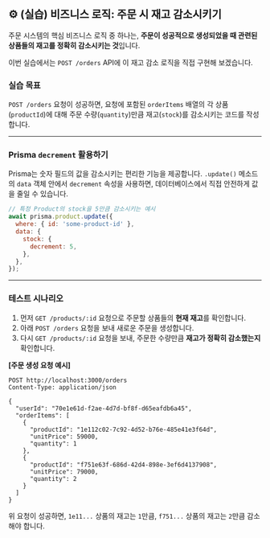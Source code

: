 ## ⚙️ (실습) 비즈니스 로직: 주문 시 재고 감소시키기

주문 시스템의 핵심 비즈니스 로직 중 하나는, **주문이 성공적으로 생성되었을 때 관련된 상품들의 재고를 정확히 감소시키는 것**입니다.

이번 실습에서는 `POST /orders` API에 이 재고 감소 로직을 직접 구현해 보겠습니다.

### 실습 목표

`POST /orders` 요청이 성공하면, 요청에 포함된 `orderItems` 배열의 각 상품(`productId`)에 대해 주문 수량(`quantity`)만큼 재고(`stock`)를 감소시키는 코드를 작성합니다.

---

### Prisma `decrement` 활용하기

Prisma는 숫자 필드의 값을 감소시키는 편리한 기능을 제공합니다. `.update()` 메소드의 `data` 객체 안에서 `decrement` 속성을 사용하면, 데이터베이스에서 직접 안전하게 값을 줄일 수 있습니다.

```javascript
// 특정 Product의 stock을 5만큼 감소시키는 예시
await prisma.product.update({
  where: { id: 'some-product-id' },
  data: {
    stock: {
      decrement: 5,
    },
  },
});
```

---

### 테스트 시나리오

1.  먼저 `GET /products/:id` 요청으로 주문할 상품들의 **현재 재고**를 확인합니다.
2.  아래 `POST /orders` 요청을 보내 새로운 주문을 생성합니다.
3.  다시 `GET /products/:id` 요청을 보내, 주문한 수량만큼 **재고가 정확히 감소했는지** 확인합니다.

**[주문 생성 요청 예시]**

```http
POST http://localhost:3000/orders
Content-Type: application/json

{
  "userId": "70e1e61d-f2ae-4d7d-bf8f-d65eafdb6a45",
  "orderItems": [
    {
      "productId": "1e112c02-7c92-4d52-b76e-485e41e3f64d",
      "unitPrice": 59000,
      "quantity": 1
    },
    {
      "productId": "f751e63f-686d-42d4-898e-3ef6d4137908",
      "unitPrice": 79000,
      "quantity": 2
    }
  ]
}
```

위 요청이 성공하면, `1e11...` 상품의 재고는 `1`만큼, `f751...` 상품의 재고는 `2`만큼 감소해야 합니다.
